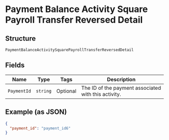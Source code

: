 
# Payment Balance Activity Square Payroll Transfer Reversed Detail

## Structure

`PaymentBalanceActivitySquarePayrollTransferReversedDetail`

## Fields

| Name | Type | Tags | Description |
|  --- | --- | --- | --- |
| `PaymentId` | `string` | Optional | The ID of the payment associated with this activity. |

## Example (as JSON)

```json
{
  "payment_id": "payment_id6"
}
```

